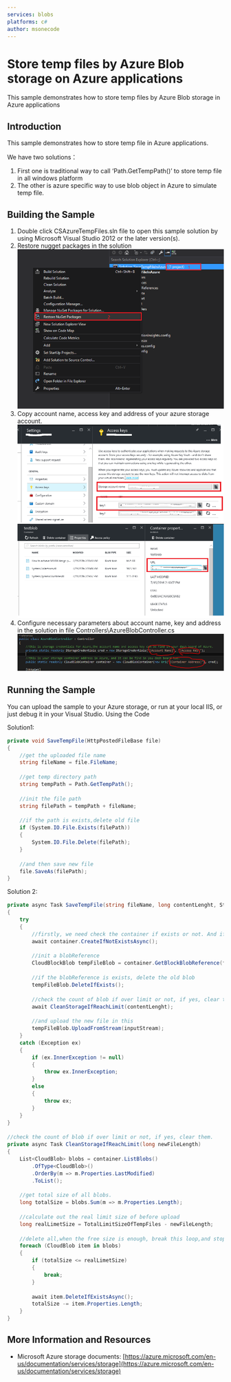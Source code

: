 ```yaml
---
services: blobs
platforms: c#
author: msonecode
---
```


# Store temp files by Azure Blob storage on Azure applications
This sample demonstrates how to store temp files by Azure Blob storage in Azure applications

## Introduction 
This sample demonstrates how to store temp file in Azure applications. 


We have two solutions： 

1. First one is traditional way to call ‘Path.GetTempPath()’ to store temp file in all windows platform 
2. The other is azure specific way to use blob object in Azure to simulate temp file.  

## Building the Sample
1. Double click CSAzureTempFiles.sln file to open this sample solution by using Microsoft Visual Studio 2012 or the later version(s). 
2. Restore nugget packages in the solution 
![restore-nuget-package](images/restore-nuget-package.png)
3.	Copy account name, access key and address of your azure storage account.
![get-access-keys](images/get-access-keys.png)
![get-container-url](images/get-container-url.png)
4.	Configure necessary parameters about account name, key and address in the solution in file Controllers\AzureBlobController.cs
![config-AzureBlobController](images/config-AzureBlobController.png)
## Running the Sample
You can upload the sample to your Azure storage, or run at your local IIS, or just debug it in your Visual Studio.
Using the Code

Solution1:
```cs
private void SaveTempFile(HttpPostedFileBase file)
{
    //get the uploaded file name
    string fileName = file.FileName;

    //get temp directory path
    string tempPath = Path.GetTempPath();

    //init the file path
    string filePath = tempPath + fileName;

    //if the path is exists,delete old file
    if (System.IO.File.Exists(filePath))
    {
        System.IO.File.Delete(filePath);
    }

    //and then save new file
    file.SaveAs(filePath);
}
```
Solution 2: 
```cs
private async Task SaveTempFile(string fileName, long contentLenght, Stream inputStream)
{
    try
    {
        //firstly, we need check the container if exists or not. And if not, we need to create one.
        await container.CreateIfNotExistsAsync();

        //init a blobReference
        CloudBlockBlob tempFileBlob = container.GetBlockBlobReference(fileName);

        //if the blobReference is exists, delete the old blob
        tempFileBlob.DeleteIfExists();

        //check the count of blob if over limit or not, if yes, clear them.
        await CleanStorageIfReachLimit(contentLenght);

        //and upload the new file in this
        tempFileBlob.UploadFromStream(inputStream);
    }
    catch (Exception ex)
    {
        if (ex.InnerException != null)
        {
            throw ex.InnerException;
        }
        else
        {
            throw ex;
        }
    }
}

//check the count of blob if over limit or not, if yes, clear them. 
private async Task CleanStorageIfReachLimit(long newFileLength)
{
    List<CloudBlob> blobs = container.ListBlobs()
        .OfType<CloudBlob>()
        .OrderBy(m => m.Properties.LastModified)
        .ToList();

    //get total size of all blobs.
    long totalSize = blobs.Sum(m => m.Properties.Length);

    //calculate out the real limit size of before upload
    long realLimetSize = TotalLimitSizeOfTempFiles - newFileLength;

    //delete all,when the free size is enough, break this loop,and stop delete blob anymore
    foreach (CloudBlob item in blobs)
    {
        if (totalSize <= realLimetSize)
        {
            break;
        }

        await item.DeleteIfExistsAsync();
        totalSize -= item.Properties.Length;
    }
} 
```
## More Information and Resources
- Microsoft Azure storage documents: [https://azure.microsoft.com/en-us/documentation/services/storage](https://azure.microsoft.com/en-us/documentation/services/storage)
